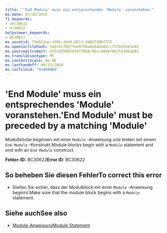 ```yaml
---
title: "'End Module' muss ein entsprechendes 'Module' voranstehen."
ms.date: 07/20/2015
f1_keywords:
- vbc30622
- bc30622
helpviewer_keywords:
- BC30622
ms.assetid: f5d412ae-3265-4e69-b513-d402730bf575
ms.openlocfilehash: 54dc6c70b7fe49f9da4e9a4385cc737bd3441e42
ms.sourcegitcommit: bf5c5850654187705bc94cc40ebfb62fe346ab02
ms.translationtype: MT
ms.contentlocale: de-DE
ms.lasthandoff: 09/23/2020
ms.locfileid: "91089089"
---
```

# <a name="end-module-must-be-preceded-by-a-matching-module"></a><span data-ttu-id="12c3f-102">'End Module' muss ein entsprechendes 'Module' voranstehen.</span><span class="sxs-lookup"><span data-stu-id="12c3f-102">'End Module' must be preceded by a matching 'Module'</span></span>

<span data-ttu-id="12c3f-103">Modulblöcke beginnen mit einer `Module` -Anweisung und enden mit einem `End Module` -Konstrukt.</span><span class="sxs-lookup"><span data-stu-id="12c3f-103">Module blocks begin with a `Module` statement and end with an `End Module` construct.</span></span>  
  
 <span data-ttu-id="12c3f-104">**Fehler-ID:** BC30622</span><span class="sxs-lookup"><span data-stu-id="12c3f-104">**Error ID:** BC30622</span></span>  
  
## <a name="to-correct-this-error"></a><span data-ttu-id="12c3f-105">So beheben Sie diesen Fehler</span><span class="sxs-lookup"><span data-stu-id="12c3f-105">To correct this error</span></span>  
  
- <span data-ttu-id="12c3f-106">Stellen Sie sicher, dass der Modulblock mit einer `Module` -Anweisung beginnt.</span><span class="sxs-lookup"><span data-stu-id="12c3f-106">Make sure that the module block begins with a `Module` statement.</span></span>  
  
## <a name="see-also"></a><span data-ttu-id="12c3f-107">Siehe auch</span><span class="sxs-lookup"><span data-stu-id="12c3f-107">See also</span></span>

- [<span data-ttu-id="12c3f-108">Module-Anweisung</span><span class="sxs-lookup"><span data-stu-id="12c3f-108">Module Statement</span></span>](../language-reference/statements/module-statement.md)
